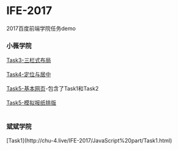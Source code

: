 # IFE-2017
2017百度前端学院任务demo

<h3>小薇学院</h3>

[Task3-三栏式布局](http://chu-4.live/IFE-2017/HTML&CSS%20part/Task3/Task3.html)<br><br>
[Task4-定位与居中](http://chu-4.live/IFE-2017/HTML&CSS%20part/Task4/Task4.html)<br><br>
[Task5-基本网页](http://chu-4.live/IFE-2017/HTML&CSS%20part/Task5/Task5.html)-包含了Task1和Task2<br><br>
[Task5-模拟报纸排版](http://chu-4.live/IFE-2017/HTML&CSS%20part/Task6/Task6.html)<br><br>

<h3>斌斌学院</h3>
[Task1](http://chu-4.live/IFE-2017/JavaScript%20part/Task1.html)<br><br>

